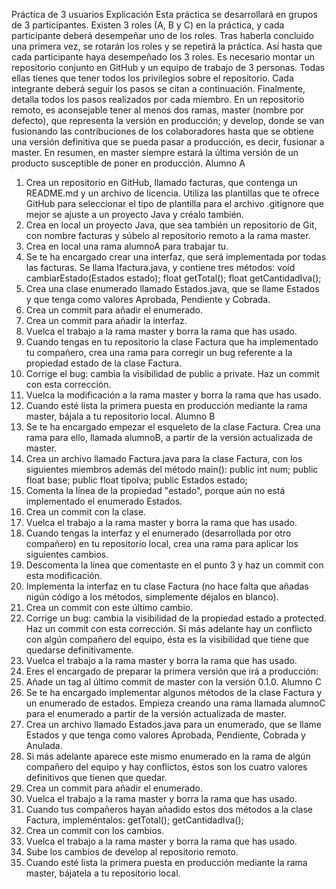 Práctica de 3 usuarios
Explicación
Esta práctica se desarrollará en grupos de 3 participantes. Existen 3 roles (A, B y C) en la
práctica, y cada participante deberá desempeñar uno de los roles. Tras haberla concluido una
primera vez, se rotarán los roles y se repetirá la práctica. Así hasta que cada participante haya
desempeñado los 3 roles.
Es necesario montar un repositorio conjunto en GitHub y un equipo de trabajo de 3 personas.
Todas ellas tienes que tener todos los privilegios sobre el repositorio.
Cada integrante deberá seguir los pasos se citan a continuación. Finalmente, detalla todos los
pasos realizados por cada miembro.
En un repositorio remoto, es aconsejable tener al menos dos ramas, master (nombre por
defecto), que representa la versión en producción; y develop, donde se van fusionando las
contribuciones de los colaboradores hasta que se obtiene una versión definitiva que se pueda pasar a
producción, es decir, fusionar a master. En resumen, en master siempre estará la última versión de
un producto susceptible de poner en producción.
Alumno A
1. Crea un repositorio en GitHub, llamado facturas, que contenga un README.md y un
archivo de licencia. Utiliza las plantillas que te ofrece GitHub para seleccionar el tipo de plantilla
para el archivo .gitignore que mejor se ajuste a un proyecto Java y créalo también.
2. Crea en local un proyecto Java, que sea también un repositorio de Git, con nombre facturas
y súbelo al repositorio remoto a la rama master.
3. Crea en local una rama alumnoA para trabajar tu.
4. Se te ha encargado crear una interfaz, que será implementada por todas las facturas. Se
llama Ifactura.java, y contiene tres métodos:
void cambiarEstado(Estados estado);
float getTotal();
float getCantidadIva();
5. Crea una clase enumerado llamado Estados.java, que se llame Estados y que tenga como
valores Aprobada, Pendiente y Cobrada.
6. Crea un commit para añadir el enumerado.
7. Crea un commit para añadir la interfaz.
8. Vuelca el trabajo a la rama master y borra la rama que has usado.
9. Cuando tengas en tu repositorio la clase Factura que ha implementado tu compañero, crea
una rama para corregir un bug referente a la propiedad estado de la clase Factura.
10. Corrige el bug: cambia la visibilidad de public a private. Haz un commit con esta
corrección.
11. Vuelca la modificación a la rama master y borra la rama que has usado.
12. Cuando esté lista la primera puesta en producción mediante la rama master, bájala a tu
repositorio local.
Alumno B
1. Se te ha encargado empezar el esqueleto de la clase Factura. Crea una rama para ello, 
llamada alumnoB, a partir de la versión actualizada de master.
2. Crea un archivo llamado Factura.java para la clase Factura, con los siguientes miembros
además del método main():
public int num;
public float base;
public float tipoIva;
public Estados estado;
3. Comenta la línea de la propiedad "estado", porque aún no está implementado el enumerado
Estados.
4. Crea un commit con la clase.
5. Vuelca el trabajo a la rama master y borra la rama que has usado.
6. Cuando tengas la interfaz y el enumerado (desarrollada por otro compañero) en tu
repositorio local, crea una rama para aplicar los siguientes cambios.
7. Descomenta la línea que comentaste en el punto 3 y haz un commit con esta modificación.
8. Implementa la interfaz en tu clase Factura (no hace falta que añadas nigún código a los
métodos, simplemente déjalos en blanco).
9. Crea un commit con este último cambio.
10. Corrige un bug: cambia la visibilidad de la propiedad estado a protected. Haz un commit
con esta corrección. Si más adelante hay un conflicto con algún compañero del equipo, ésta es la
visibilidad que tiene que quedarse definitivamente.
11. Vuelca el trabajo a la rama master y borra la rama que has usado.
12. Eres el encargado de preparar la primera versión que irá a producción:
13. Añade un tag al último commit de master con la versión 0.1.0.
Alumno C
1. Se te ha encargado implementar algunos métodos de la clase Factura y un enumerado de
estados. Empieza creando una rama llamada alumnoC para el enumerado a partir de la versión
actualizada de master.
2. Crea un archivo llamado Estados.java para un enumerado, que se llame Estados y que tenga
como valores Aprobada, Pendiente, Cobrada y Anulada.
3. Si más adelante aparece este mismo enumerado en la rama de algún compañero del equipo
y hay conflictos, éstos son los cuatro valores definitivos que tienen que quedar.
4. Crea un commit para añadir el enumerado.
5. Vuelca el trabajo a la rama master y borra la rama que has usado.
6. Cuando tus compañeros hayan añadido estos dos métodos a la clase Factura,
impleméntalos:
getTotal();
getCantidadIva();
7. Crea un commit con los cambios.
8. Vuelca el trabajo a la rama master y borra la rama que has usado.
9. Sube los cambios de develop al repositorio remoto.
10. Cuando esté lista la primera puesta en producción mediante la rama master, bájatela a tu
repositorio local.
